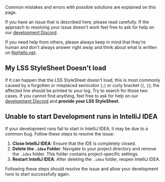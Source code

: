 Common mistakes and errors with possible solutions are explained on this page.

If you have an issue that is described here, please read carefully. 
If the approach to resolving your issue doesn't work feel free to ask for help on our <a href="https://labymod.net/dc/dev" target="_blank">development Discord</a>.

If you need help from others, please always keep in mind that they're human and don't always answer right away and think about what is written on <a href="https://nohello.net" target="_blank">NoHello.net</a>.

## My LSS StyleSheet Doesn't load

If it can happen that the LSS StyleSheet doesn't load, this is most commonly caused by a forgotten or misplaced semicolon (`;`) or curly bracket (`{`, `}`); the affected line should be printed to your log.
Try to search for those two cases. If you cannot find anything, feel free to ask for help on our <a href="https://labymod.net/dc/dev" target="_blank">development Discord</a> and <b>provide your LSS StyleSheet</b>.

## Unable to start Development runs in IntelliJ IDEA

If your development runs fail to start in IntelliJ IDEA, it may be due to a common bug. Follow these steps to resolve the issue:

1. **Close IntelliJ IDEA**: Ensure that the IDE is completely closed.
2. **Delete the `.idea` Folder**: Navigate to your project directory and remove the `.idea` folder. This folder contains project-specific settings.
3. **Restart IntelliJ IDEA**: After deleting the `.idea` folder, reopen IntelliJ IDEA.

Following these steps should resolve the issue and allow your development runs to start successfully again.
